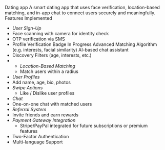 Dating app
A smart dating app that uses face verification, location-based matching, and in-app chat to connect users securely and meaningfully.
Features
 Implemented
-  *User Sign-Up*
  - Face scanning with camera for identity check
  - OTP verification via SMS
  - Profile Verification Badge
In Progress 
   Advanced Matching Algorithm (e.g. interests, facial similarity)
   AI-based chat assistant
- Discovery Filters (age, interests, etc.)
- - *Location-Based Matching*
  - Match users within a radius
-  *User Profiles*
  - Add name, age, bio, photos
- *Swipe Actions*
  - Like / Dislike user profiles
-  *Chat*
  - One-on-one chat with matched users
-  *Referral System*
  - Invite friends and earn rewards
- *Payment Gateway Integration*
  - Stripe/PayPal integrated for future subscriptions or premium features
- Two-Factor Authentication
- Multi-language Support
